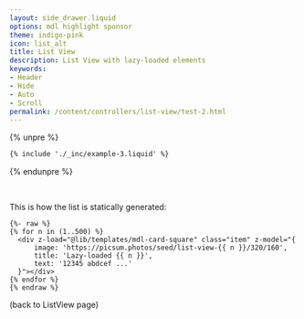 ```yaml
---
layout: side_drawer.liquid
options: mdl highlight sponsor
theme: indigo-pink
icon: list_alt
title: List View
description: List View with lazy-loaded elements
keywords:
- Header
- Hide
- Auto
- Scroll
permalink: /content/controllers/list-view/test-2.html
---
```



{% unpre %}
```html
{% include './_inc/example-3.liquid' %}
```
{% endunpre %}


&nbsp;


This is how the list is statically generated:

```liquid
{%- raw %}
{% for n in (1..500) %}
  <div z-load="@lib/templates/mdl-card-square" class="item" z-model="{
      image: 'https://picsum.photos/seed/list-view-{{ n }}/320/160',
      title: 'Lazy-loaded {{ n }}',
      text: '12345 abdcef ...'
  }"></div>
{% endfor %}
{% endraw %}
```


(back to ListView page)
